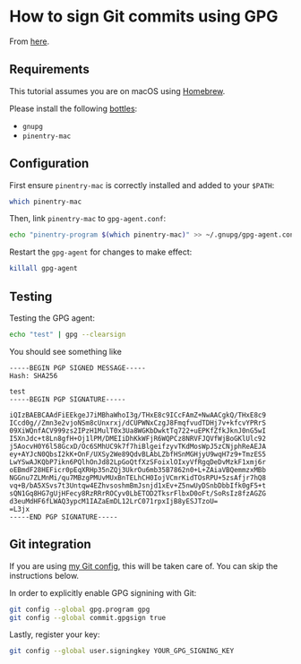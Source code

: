 # How to sign Git commits using GPG

From [here](https://stackoverflow.com/a/40066889).

## Requirements

This tutorial assumes you are on macOS using [Homebrew](https://brew.sh).

Please install the following [bottles](https://github.com/felipead/dotfiles/blob/master/homebrew/bottles/local.template):

- `gnupg`
- `pinentry-mac`


## Configuration

First ensure `pinentry-mac` is correctly installed and added to your `$PATH`:

```sh
which pinentry-mac
```

Then, link `pinentry-mac` to `gpg-agent.conf`:

```sh
echo "pinentry-program $(which pinentry-mac)" >> ~/.gnupg/gpg-agent.conf
```

Restart the `gpg-agent` for changes to make effect:

```sh
killall gpg-agent
```

## Testing

Testing the GPG agent:

```sh
echo "test" | gpg --clearsign
```

You should see something like

```
-----BEGIN PGP SIGNED MESSAGE-----
Hash: SHA256

test
-----BEGIN PGP SIGNATURE-----

iQIzBAEBCAAdFiEEkgeJ7iMBhaWhoI3g/THxE8c9ICcFAmZ+NwAACgkQ/THxE8c9
ICcd0g//Zmn3e2vjoNSm8cUnxrxj/dCUPWNxCzgJ8FmqfvudTDHj7v+kfcvYPRrS
09XiWQnfACV999zs2IPzH1MulT0x3Ua8WGKbDwktTq722+uEPKfZfkJknJ0nG5wI
I5XnJdc+t8Ln8gfH+Oj1lPM/DMEIiDhKkWFjR6WQPCz8NRVFJQVfWjBoGKlUlc92
j5AocvH0Y6l58GcxD/Oc6SMhUC9k7f7hiBlgeifzyvTKdMosWpJ5zCNjphReAEJA
ey+AYJcN0QbsI2kK+OnF/UXSy2We89QdvBLAbLZbfHSnMGHjyU9wqH7z9+TmzES5
LwYSwAJKQbP7ikn6PQlhOnJd82LpGoQtfXzSFoixlOIxyVfRgqDeDvMzkF1xmj6r
oEBmdF28HEFicr0pEqXRHp35nZQj3UkrOu6mb35B7862n0+L+ZAiaVBQemmzxMBb
NGGnu7ZLMnMi/qu7MBzgPMUvMUxBnTELhCH0IojVCmrKidTOsRPU+5zsAfjr7hQ8
vq+B/bA5XSvs7t3Untqw4EZhvsoshmBmJsnjd1xEv+Z5nwUyDSnbDbbIfk0gF5+t
sQN1Gq8HG7gUjHFecy8RzRRrROCyv0LbETOD2TksrFlbxD0oFt/SoRsIz8fzAGZG
d3euMdHF6fLWAQ3ypcM1IAZaEmDL12LrC071rpxIjB8yESJTzoU=
=L3jx
-----END PGP SIGNATURE-----
```

## Git integration

If you are using [my Git config](https://github.com/felipead/dotfiles/blob/master/git), this will be taken care of. You can skip the instructions below.

In order to explicitly enable GPG signining with Git:

```sh
git config --global gpg.program gpg
git config --global commit.gpgsign true
```

Lastly, register your key:

```sh
git config --global user.signingkey YOUR_GPG_SIGNING_KEY
```
